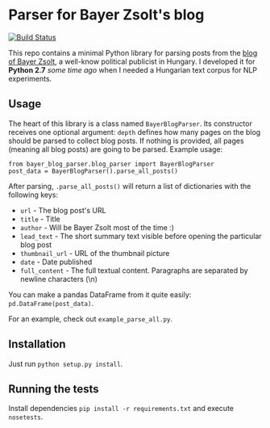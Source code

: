 # Parser for Bayer Zsolt's blog
[![Build Status](https://travis-ci.org/kubikb/bayer_blog_parser.svg?branch=master)](https://travis-ci.org/kubikb/bayer_blog_parser)

This repo contains a minimal Python library for parsing posts from the [blog of Bayer Zsolt](https://badog.blogstar.hu), a well-know political publicist in Hungary. I developed it for **Python 2.7** _some time ago_ when I needed a Hungarian text corpus for NLP experiments.

## Usage
The heart of this library is a class named `BayerBlogParser`. Its constructor receives one optional argument: `depth` defines how many pages on the blog should be parsed to collect blog posts. If nothing is provided, all pages (meaning all blog posts) are going to be parsed. Example usage:

```
from bayer_blog_parser.blog_parser import BayerBlogParser
post_data = BayerBlogParser().parse_all_posts()
```

After parsing, `.parse_all_posts()` will return a list of dictionaries with the following keys:
- `url` - The blog post's URL
- `title` - Title
- `author` - Will be Bayer Zsolt most of the time :)
- `lead_text` - The short summary text visible before opening the particular blog post
- `thumbnail_url` - URL of the thumbnail picture
- `date` - Date published
- `full_content` - The full textual content. Paragraphs are separated by newline characters (\n)

You can make a pandas DataFrame from it quite easily: `pd.DataFrame(post_data)`.

For an example, check out `example_parse_all.py`.

## Installation
Just run `python setup.py install`.

## Running the tests
Install dependencies `pip install -r requirements.txt` and execute `nosetests`.